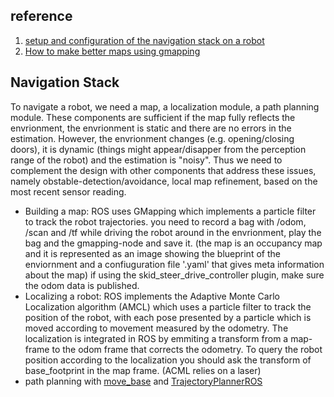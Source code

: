 ## reference
1. [setup and configuration of the navigation stack on a robot](https://wiki.ros.org/navigation/Tutorials/RobotSetup)
2. [How to make better maps using gmapping](https://answers.ros.org/question/269280/how-to-make-better-maps-using-gmapping/?answer=269293#post-id-269293)

## Navigation Stack
To navigate a robot, we need a map, a localization module, a path planning module. These components are sufficient if the map fully reflects the envrionment, the envrionment is static and there are no errors in the estimation. However, the envrionment changes (e.g. opening/closing doors), it is dynamic (things might appear/disapper from the perception range of the robot) and the estimation is "noisy". Thus we need to complement the design with other components that address these issues, namely obstable-detection/avoidance, local map refinement, based on the most recent sensor reading.
- Building a map: ROS uses GMapping which implements a particle filter to track the robot trajectories. you need to record a bag with /odom, /scan and /tf while driving the robot around in the envrionment, play the bag and the gmapping-node and save it. (the map is an occupancy map and it is represented as an image showing the blueprint of the enviornment and a confiuguration file '.yaml' that gives meta information about the map)
if using the skid_steer_drive_controller plugin, make sure the odom data is published.
- Localizing a robot: ROS implements the Adaptive Monte Carlo Localization algorithm (AMCL) which uses a particle filter to track the position of the robot, with each pose presented by a particle which is moved according to movement measured by the odometry. The localization is integrated in ROS by emmiting a transform from a map-frame to the odom frame that corrects the odometry. To query the robot position according to the localization you should ask the transform of base_footprint in the map frame. (ACML relies on a laser)  
- path planning with [move_base](http://wiki.ros.org/move_base) and [TrajectoryPlannerROS](http://wiki.ros.org/base_local_planner#TrajectoryPlannerROS)

